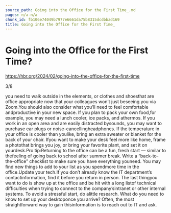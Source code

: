 ```yaml
---
source_path: Going into the Office for the First Time_.md
pages: n/a-n/a
chunk_id: fb106e74049b7977e6661da75b8315dcdbbad169
title: Going into the Office for the First Time_
---
```

# Going into the Ofﬁce for the First Time?

https://hbr.org/2024/02/going-into-the-ofﬁce-for-the-ﬁrst-time

3/8

you need to walk outside in the elements, or clothes and shoesthat are office appropriate now that your colleagues won’t just beseeing you via Zoom.You should also consider what you’ll need to feel comfortable andproductive in your new space. If you plan to pack your own food,for example, you may need a lunch cooler, ice packs, and athermos. If you work in an open area and are easily distracted bysounds, you may want to purchase ear plugs or noise-cancellingheadphones. If the temperature in your office is cooler than youlike, bring an extra sweater or blanket for the back of your chair. Ifyou want to make your desk feel more like home, frame a photothat brings you joy, or bring your favorite plant, and set it on yourdesk.Pro tip:Returning to the office can be a fun, fresh start — similar to thefeeling of going back to school after summer break. Write a “back-to-the-office” checklist to make sure you have everything youneed. You may find new things to add to your list as you spendmore time in the office.Update your tech.If you don’t already know the IT department’s contactinformation, find it before you return in person. The last thingyou want to do is show up at the office and be hit with a long listof technical difficulties when trying to connect to the company’sintranet or other internal systems. To avoid a stressful start, do alittle research. What do you need to know to set up your desktoponce you arrive? Often, the most straightforward way to gain thisinformation is to reach out to IT and ask.
